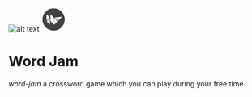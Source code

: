 ![alt text](https://www.python.org/static/community_logos/python-powered-w-70x28.png "Python")
![alt text](https://raw.githubusercontent.com/kivy/kivy/master/kivy/data/logo/kivy-icon-48.png "Kivy")

# Word Jam
*word-jam* a crossword game which you can play during your free time
